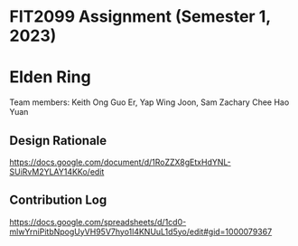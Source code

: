 # FIT2099 Assignment (Semester 1, 2023)
# Elden Ring

Team members: Keith Ong Guo Er, Yap Wing Joon, Sam Zachary Chee Hao Yuan

## Design Rationale
https://docs.google.com/document/d/1RoZZX8gEtxHdYNL-SUiRvM2YLAY14KKo/edit

## Contribution Log
https://docs.google.com/spreadsheets/d/1cd0-mlwYrniPitbNpogUyVH95V7hyo1l4KNUuL1d5yo/edit#gid=1000079367
